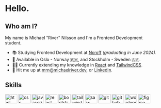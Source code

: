 # Hello.

## Who am I?

My name is Michael "River" Nilsson and I'm a Frontend Development student.

- 📚 Studying Frontend Development at [Noroff](https://www.noroff.no) _(graduating in June 2024)_.
- 📍 Available in Oslo - Norway 🇧🇻, and Stockholm - Sweden 🇸🇪.
- 👨‍💻 Currently extending my knowledge in [React](https://react.dev/) and [TailwindCSS](https://tailwindcss.com/).
- 📮 Hit me up at [mrn@michaelriver.dev](mailto:mrn@michaelriver.dev), or [LinkedIn](https://www.linkedin.com/in/michaelrivernilsson).

## Skills

<a href="https://developer.mozilla.org/en-US/docs/Web/HTML" target="_blank"><img src="https://raw.githubusercontent.com/rahuldkjain/github-profile-readme-generator/master/src/images/icons/FrontendDevelopment/html.svg" alt="html" height="30" width="40"></a> <a href="https://developer.mozilla.org/en-US/docs/Web/CSS" target="_blank"><img src="https://raw.githubusercontent.com/rahuldkjain/github-profile-readme-generator/master/src/images/icons/FrontendDevelopment/css.svg" alt="css" height="30" width="40"></a> <a href="https://developer.mozilla.org/en-US/docs/Web/JavaScript" target="_blank"><img src="https://raw.githubusercontent.com/rahuldkjain/github-profile-readme-generator/master/src/images/icons/ProgrammingLanguages/javascript.svg" alt="javascript" height="30" width="40"></a> <a href="https://react.dev/" target="_blank"><img src="https://raw.githubusercontent.com/rahuldkjain/github-profile-readme-generator/master/src/images/icons/FrontendDevelopment/reactjs.svg" alt="react" height="30" width="40"></a> <a href="https://getbootstrap.com/" target="_blank"><img src="https://raw.githubusercontent.com/rahuldkjain/github-profile-readme-generator/master/src/images/icons/FrontendDevelopment/bootstrap.svg" alt="bootstrap" height="30" width="40"></a> <a href="https://tailwindcss.com/" target="_blank"><img src="https://raw.githubusercontent.com/rahuldkjain/github-profile-readme-generator/master/src/images/icons/FrontendDevelopment/tailwind.svg" alt="tailwindcss" height="30" width="40"></a> <a href="https://sass-lang.com//" target="_blank"><img src="https://raw.githubusercontent.com/rahuldkjain/github-profile-readme-generator/master/src/images/icons/FrontendDevelopment/sass.svg" alt="sass" height="30" width="40"></a> <a href="https://git-scm.com/" target="_blank"><img src="https://raw.githubusercontent.com/rahuldkjain/github-profile-readme-generator/master/src/images/icons/Other/git.svg" alt="git" height="30" width="40"></a> <a href="https://www.github.com" target="_blank"><img src="https://raw.githubusercontent.com/rahuldkjain/github-profile-readme-generator/master/src/images/icons/Social/github.svg" alt="github" height="30" width="40"></a> <a href="https://www.wordpress.org" target="_blank"><img src="https://raw.githubusercontent.com/rahuldkjain/github-profile-readme-generator/master/src/images/icons/Social/wordpress.svg" alt="wordpress" height="30" width="40"></a> <a href="https://www.figma.com" target="_blank"><img src="https://raw.githubusercontent.com/rahuldkjain/github-profile-readme-generator/master/src/images/icons/Software/figma.svg" alt="figma" height="30" width="40"></a>
